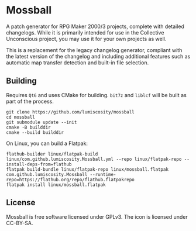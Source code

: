 # Mossball
A patch generator for RPG Maker 2000/3 projects, complete with detailed changelogs. While it is primarily intended for use in the Collective Unconscious project, you may use it for your own projects as well.

This is a replacement for the legacy changelog generator, compliant with the latest version of the changelog and including additional features such as automatic map transfer detection and built-in file selection.

## Building
Requires `Qt6` and uses CMake for building. `bit7z` and `liblcf` will be built as part of the process.

```
git clone https://github.com/lumiscosity/mossball
cd mossball
git submodule update --init
cmake -B builddir
cmake --build builddir
```

On Linux, you can build a Flatpak:

```
flathub-builder linux/flatpak-build linux/com.github.lumiscosity.Mossball.yml --repo linux/flatpak-repo --install-deps-from=flathub
flatpak build-bundle linux/flatpak-repo linux/mossball.flatpak com.github.lumiscosity.Mossball --runtime-repo=https://flathub.org/repo/flathub.flatpakrepo
flatpak install linux/mossball.flatpak
```

## License
Mossball is free software licensed under GPLv3. The icon is licensed under CC-BY-SA.
